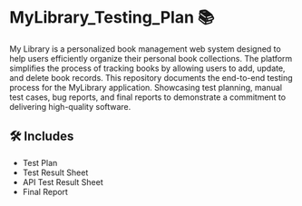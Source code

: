 # MyLibrary_Testing_Plan 📚
My Library is a personalized book management web system designed to help users efficiently organize their personal book collections. The platform simplifies the process of tracking books by allowing users to add, update, and delete book records. This repository documents the end-to-end testing process for the MyLibrary application.  Showcasing test planning, manual test cases, bug reports, and final reports to demonstrate a commitment to delivering high-quality software.

## 🛠️ Includes 

- Test Plan
- Test Result Sheet
- API Test Result Sheet
- Final Report
